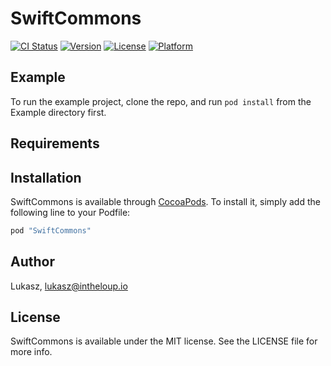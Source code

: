 # SwiftCommons

[![CI Status](http://img.shields.io/travis/Lukasz/SwiftCommons.svg?style=flat)](https://travis-ci.org/Lukasz/SwiftCommons)
[![Version](https://img.shields.io/cocoapods/v/SwiftCommons.svg?style=flat)](http://cocoapods.org/pods/SwiftCommons)
[![License](https://img.shields.io/cocoapods/l/SwiftCommons.svg?style=flat)](http://cocoapods.org/pods/SwiftCommons)
[![Platform](https://img.shields.io/cocoapods/p/SwiftCommons.svg?style=flat)](http://cocoapods.org/pods/SwiftCommons)

## Example

To run the example project, clone the repo, and run `pod install` from the Example directory first.

## Requirements

## Installation

SwiftCommons is available through [CocoaPods](http://cocoapods.org). To install
it, simply add the following line to your Podfile:

```ruby
pod "SwiftCommons"
```

## Author

Lukasz, lukasz@intheloup.io

## License

SwiftCommons is available under the MIT license. See the LICENSE file for more info.
